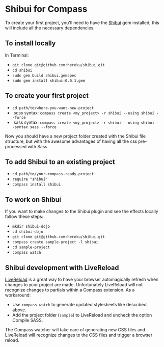 Shibui for Compass
==================

To create your first project, you'll need to have the [Shibui](http://en.wikipedia.org/wiki/Shibui) gem installed, this will include all the necessary dependencies.

To install locally
------------------

In Terminal:

* `git clone git@github.com:heroku/shibui.git`
* `cd shibui`
* `sudo gem build shibui.gemspec`
* `sudo gem install shibui-0.0.1.gem`

To create your first project
----------------------------

* `cd path/to/where-you-want-new-project`
* .scss syntax: `compass create <my_project> -r shibui --using shibui --force`
* .sass syntax: `compass create <my_project> -r shibui --using shibui --syntax sass --force`

Now you should have a new project folder created with the Shibui file structure, but with the awesome advantages of having all the css pre-processed with Sass.

To add Shibui to an existing project
------------------------------------

* `cd path/to/your-compass-ready-project`
* `require "shibui"`
* `compass install shibui`

To work on Shibui
-----------------

If you want to make changes to the Shibui plugin and see the effects locally follow these steps:

* `mkdir shibui-dojo`
* `cd shibui-dojo`
* `git clone git@github.com:heroku/shibui.git`
* `compass create sample-project -l shibui`
* `cd sample-project`
* `compass watch`

Shibui development with LiveReload
----------------------------------

[LiveReload](http://livereload.com/) is a great way to have your browser automagically refresh when changes to your project are made. Unfortunately LiveReload will not recognize changes to partials within a Compass extension. As a workaround:

- Use `compass watch` to generate updated stylesheets like described above.
- Add the project folder (`sample`) to LiveReload and uncheck the option Compile SASS.

The Compass watcher will take care of generating new CSS files and LiveReload will recognize changes to the CSS files and trigger a browser reload.